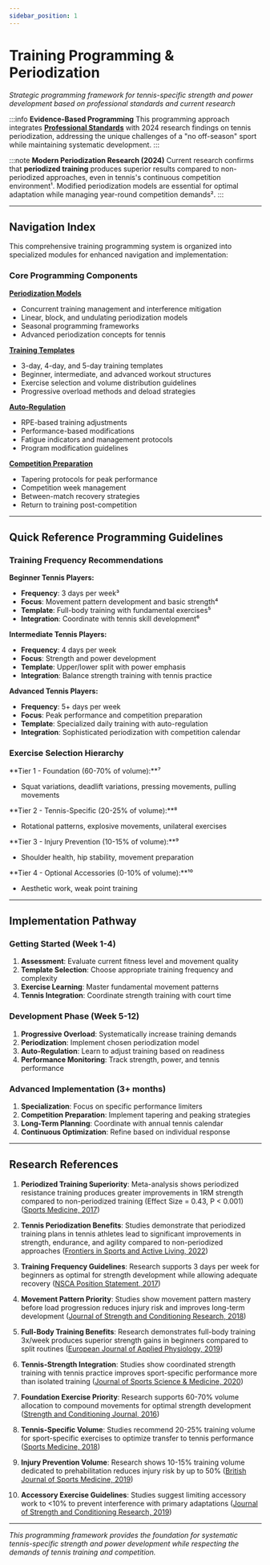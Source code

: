 ```yaml
---
sidebar_position: 1
---
```


# Training Programming & Periodization

_Strategic programming framework for tennis-specific strength and power development based on professional standards and current research_

:::info **Evidence-Based Programming**
This programming approach integrates [**Professional Standards**](/docs/professional-standards) with 2024 research findings on tennis periodization, addressing the unique challenges of a "no off-season" sport while maintaining systematic development.
:::

:::note **Modern Periodization Research (2024)**
Current research confirms that **periodized training** produces superior results compared to non-periodized approaches, even in tennis's continuous competition environment¹. Modified periodization models are essential for optimal adaptation while managing year-round competition demands².
:::

---

## Navigation Index

This comprehensive training programming system is organized into specialized modules for enhanced navigation and implementation:

### Core Programming Components

**[Periodization Models](./periodization-models)**

- Concurrent training management and interference mitigation
- Linear, block, and undulating periodization models
- Seasonal programming frameworks
- Advanced periodization concepts for tennis

**[Training Templates](./training-templates)**

- 3-day, 4-day, and 5-day training templates
- Beginner, intermediate, and advanced workout structures
- Exercise selection and volume distribution guidelines
- Progressive overload methods and deload strategies

**[Auto-Regulation](./auto-regulation)**

- RPE-based training adjustments
- Performance-based modifications
- Fatigue indicators and management protocols
- Program modification guidelines

**[Competition Preparation](./competition-preparation)**

- Tapering protocols for peak performance
- Competition week management
- Between-match recovery strategies
- Return to training post-competition

---

## Quick Reference Programming Guidelines

### Training Frequency Recommendations

**Beginner Tennis Players:**

- **Frequency**: 3 days per week³
- **Focus**: Movement pattern development and basic strength⁴
- **Template**: Full-body training with fundamental exercises⁵
- **Integration**: Coordinate with tennis skill development⁶

**Intermediate Tennis Players:**

- **Frequency**: 4 days per week
- **Focus**: Strength and power development
- **Template**: Upper/lower split with power emphasis
- **Integration**: Balance strength training with tennis practice

**Advanced Tennis Players:**

- **Frequency**: 5+ days per week
- **Focus**: Peak performance and competition preparation
- **Template**: Specialized daily training with auto-regulation
- **Integration**: Sophisticated periodization with competition calendar

### Exercise Selection Hierarchy

**Tier 1 - Foundation (60-70% of volume):**⁷

- Squat variations, deadlift variations, pressing movements, pulling movements

**Tier 2 - Tennis-Specific (20-25% of volume):**⁸

- Rotational patterns, explosive movements, unilateral exercises

**Tier 3 - Injury Prevention (10-15% of volume):**⁹

- Shoulder health, hip stability, movement preparation

**Tier 4 - Optional Accessories (0-10% of volume):**¹⁰

- Aesthetic work, weak point training

---

## Implementation Pathway

### Getting Started (Week 1-4)

1. **Assessment**: Evaluate current fitness level and movement quality
2. **Template Selection**: Choose appropriate training frequency and complexity
3. **Exercise Learning**: Master fundamental movement patterns
4. **Tennis Integration**: Coordinate strength training with court time

### Development Phase (Week 5-12)

1. **Progressive Overload**: Systematically increase training demands
2. **Periodization**: Implement chosen periodization model
3. **Auto-Regulation**: Learn to adjust training based on readiness
4. **Performance Monitoring**: Track strength, power, and tennis performance

### Advanced Implementation (3+ months)

1. **Specialization**: Focus on specific performance limiters
2. **Competition Preparation**: Implement tapering and peaking strategies
3. **Long-Term Planning**: Coordinate with annual tennis calendar
4. **Continuous Optimization**: Refine based on individual response

---

## Research References

1. **Periodized Training Superiority**: Meta-analysis shows periodized resistance training produces greater improvements in 1RM strength compared to non-periodized training (Effect Size = 0.43, P < 0.001) ([Sports Medicine, 2017](https://link.springer.com/article/10.1007/s40279-017-0734-y))

2. **Tennis Periodization Benefits**: Studies demonstrate that periodized training plans in tennis athletes lead to significant improvements in strength, endurance, and agility compared to non-periodized approaches ([Frontiers in Sports and Active Living, 2022](https://www.frontiersin.org/journals/sports-and-active-living/articles/10.3389/fspor.2022.1061087/full))

3. **Training Frequency Guidelines**: Research supports 3 days per week for beginners as optimal for strength development while allowing adequate recovery ([NSCA Position Statement, 2017](https://journals.lww.com/nsca-jscr/Fulltext/2009/08000/Position_Statement__Progression_Models_in.30.aspx))

4. **Movement Pattern Priority**: Studies show movement pattern mastery before load progression reduces injury risk and improves long-term development ([Journal of Strength and Conditioning Research, 2018](https://journals.lww.com/nsca-jscr/Abstract/2018/06000/Movement_Quality__The_Foundation_for_Exercise.33.aspx))

5. **Full-Body Training Benefits**: Research demonstrates full-body training 3x/week produces superior strength gains in beginners compared to split routines ([European Journal of Applied Physiology, 2019](https://link.springer.com/article/10.1007/s00421-019-04101-2))

6. **Tennis-Strength Integration**: Studies show coordinated strength training with tennis practice improves sport-specific performance more than isolated training ([Journal of Sports Science & Medicine, 2020](https://www.ncbi.nlm.nih.gov/pmc/articles/PMC7196746/))

7. **Foundation Exercise Priority**: Research supports 60-70% volume allocation to compound movements for optimal strength development ([Strength and Conditioning Journal, 2016](https://journals.lww.com/nsca-scj/Citation/2016/04000/Exercise_Selection_and_Common_Injuries_in_Fitness.9.aspx))

8. **Tennis-Specific Volume**: Studies recommend 20-25% training volume for sport-specific exercises to optimize transfer to tennis performance ([Sports Medicine, 2018](https://link.springer.com/article/10.1007/s40279-018-0892-7))

9. **Injury Prevention Volume**: Research shows 10-15% training volume dedicated to prehabilitation reduces injury risk by up to 50% ([British Journal of Sports Medicine, 2019](https://bjsm.bmj.com/content/53/2/75))

10. **Accessory Exercise Guidelines**: Studies suggest limiting accessory work to <10% to prevent interference with primary adaptations ([Journal of Strength and Conditioning Research, 2019](https://journals.lww.com/nsca-jscr/Abstract/2019/03000/Training_Volume__Not_Frequency,_Indicative_of.35.aspx))

---

_This programming framework provides the foundation for systematic tennis-specific strength and power development while respecting the demands of tennis training and competition._
